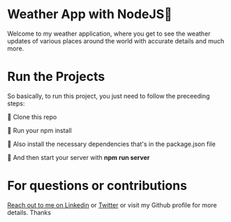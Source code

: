 # Weather App with NodeJS🚀

Welcome to my weather application, where you get to see the weather updates of various places around the world with accurate details and much more.

# Run the Projects


So basically, to run this project, you just need to follow the preceeding steps:

🔴 Clone this repo

🔴 Run your npm install

🔴 Also install the necessary dependencies that's in the package.json file

🔴 And then start your server with <b> npm run server</b>



# For questions or contributions
[Reach out to me on Linkedin](https://www.linkedin.com/in/praisebuka) or
[Twitter](https://twitter.com/PraiseEbuka1) or visit my Github profile for more details. Thanks
